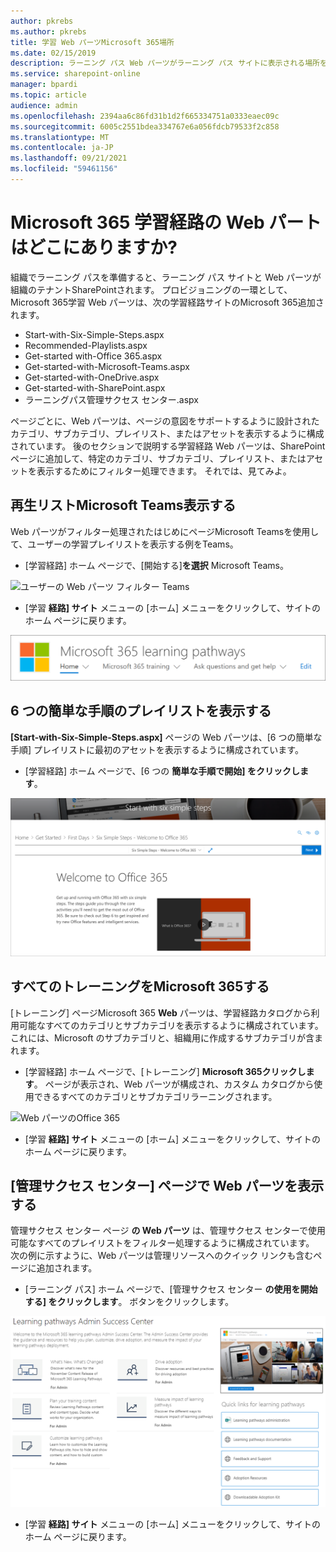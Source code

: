```yaml
---
author: pkrebs
ms.author: pkrebs
title: 学習 Web パーツMicrosoft 365場所
ms.date: 02/15/2019
description: ラーニング パス Web パーツがラーニング パス サイトに表示される場所を確認する
ms.service: sharepoint-online
manager: bpardi
ms.topic: article
audience: admin
ms.openlocfilehash: 2394aa6c86fd31b1d2f665334751a0333eaec09c
ms.sourcegitcommit: 6005c2551bdea334767e6a056fdcb79533f2c858
ms.translationtype: MT
ms.contentlocale: ja-JP
ms.lasthandoff: 09/21/2021
ms.locfileid: "59461156"
---
```

# <a name="wheres-the-microsoft-365-learning-pathways-web-part"></a>Microsoft 365 学習経路の Web パートはどこにありますか? 

組織でラーニング パスを準備すると、ラーニング パス サイトと Web パーツが組織のテナントSharePointされます。 プロビジョニングの一環として、Microsoft 365学習 Web パーツは、次の学習経路サイトのMicrosoft 365追加されます。

- Start-with-Six-Simple-Steps.aspx 
- Recommended-Playlists.aspx
- Get-started with-Office 365.aspx
- Get-started-with-Microsoft-Teams.aspx
- Get-started-with-OneDrive.aspx
- Get-started-with-SharePoint.aspx
- ラーニングパス管理サクセス センター.aspx

ページごとに、Web パーツは、ページの意図をサポートするように設計されたカテゴリ、サブカテゴリ、プレイリスト、またはアセットを表示するように構成されています。 後のセクションで説明する学習経路 Web パーツは、SharePoint ページに追加して、特定のカテゴリ、サブカテゴリ、プレイリスト、またはアセットを表示するためにフィルター処理できます。 それでは、見てみよ。 

## <a name="view-microsoft-teams-playlists"></a>再生リストMicrosoft Teams表示する

Web パーツがフィルター処理されたはじめにページMicrosoft Teamsを使用して、ユーザーの学習プレイリストを表示する例をTeams。 

- [学習経路] ホーム ページで、[開始する]**を選択** Microsoft Teams。

![ユーザーの Web パーツ フィルター Teams](media/cg-whereiswp-teams.png)

- [学習 **経路] サイト** メニューの [ホーム] メニューをクリックして、サイトのホーム ページに戻ります。

![ホーム メニュー](media/cg-homebtnmenu.png)

## <a name="view-the-six-simple-steps-playlist"></a>6 つの簡単な手順のプレイリストを表示する

**[Start-with-Six-Simple-Steps.aspx]** ページの Web パーツは、[6 つの簡単な手順] プレイリストに最初のアセットを表示するように構成されています。 

- [学習経路] ホーム ページで、[6 つの **簡単な手順で開始] をクリックします**。 

![6 つの簡単な手順](media/cg-whereiswp-six.png)

## <a name="view-all-microsoft-365-training"></a>すべてのトレーニングをMicrosoft 365する

[トレーニング] ページMicrosoft 365 **Web** パーツは、学習経路カタログから利用可能なすべてのカテゴリとサブカテゴリを表示するように構成されています。 これには、Microsoft のサブカテゴリと、組織用に作成するサブカテゴリが含まれます。

- [学習経路] ホーム ページで、[トレーニング] **Microsoft 365クリックします**。 ページが表示され、Web パーツが構成され、カスタム カタログから使用できるすべてのカテゴリとサブカテゴリラーニングされます。

![Web パーツのOffice 365](media/cg-whereiswp-o365.png)

- [学習 **経路] サイト** メニューの [ホーム] メニューをクリックして、サイトのホーム ページに戻ります。

## <a name="view-the-web-part-on-the-admin-success-center-page"></a>[管理サクセス センター] ページで Web パーツを表示する

管理サクセス センター ページ **の Web パーツ** は、管理サクセス センターで使用可能なすべてのプレイリストをフィルター処理するように構成されています。 次の例に示すように、Web パーツは管理リソースへのクイック リンクも含むページに追加されます。 

- [ラーニング パス] ホーム ページで、[管理サクセス センター **の使用を開始する] をクリックします**。 ボタンをクリックします。 

![管理サクセス センター](media/cg-adminsuccesscenterwebpart.png)

- [学習 **経路] サイト** メニューの [ホーム] メニューをクリックして、サイトのホーム ページに戻ります。

